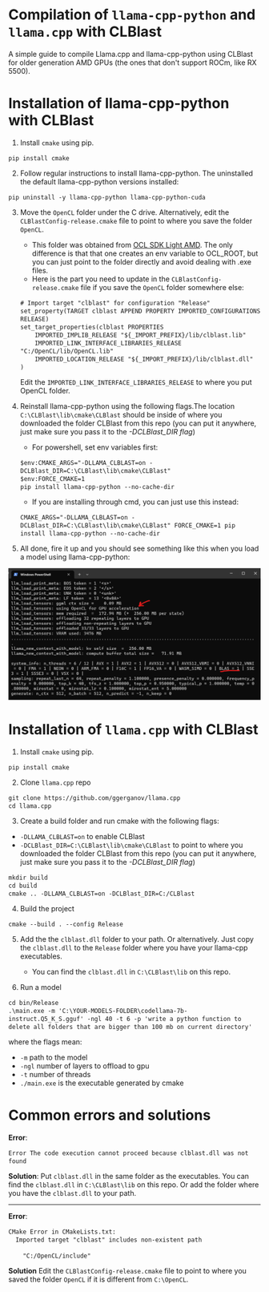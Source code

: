 # Compilation of `llama-cpp-python` and `llama.cpp` with CLBlast

A simple guide to compile Llama.cpp and llama-cpp-python using CLBlast for older generation AMD GPUs (the ones that don't support ROCm, like RX 5500).

# Installation of llama-cpp-python with CLBlast
1. Install `cmake` using pip.
```
pip install cmake
```


2. Follow regular instructions to install llama-cpp-python. The uninstalled the default llama-cpp-python versions installed:
```
pip uninstall -y llama-cpp-python llama-cpp-python-cuda
```


3. Move the `OpenCL` folder under the C drive. Alternatively, edit the `CLBlastConfig-release.cmake` file to point to where you save the folder `OpenCL`. 
    * This folder was obtained from [OCL SDK Light AMD](https://github.com/GPUOpen-LibrariesAndSDKs/OCL-SDK). The only difference is that that one creates an env variable to OCL_ROOT, but you can just point to the folder directly and avoid dealing with .exe files.
    * Here is the part you need to update in the `CLBlastConfig-release.cmake` file if you save the `OpenCL` folder somewhere else:
    ```
    # Import target "clblast" for configuration "Release"
    set_property(TARGET clblast APPEND PROPERTY IMPORTED_CONFIGURATIONS RELEASE)
    set_target_properties(clblast PROPERTIES
        IMPORTED_IMPLIB_RELEASE "${_IMPORT_PREFIX}/lib/clblast.lib"
        IMPORTED_LINK_INTERFACE_LIBRARIES_RELEASE "C:/OpenCL/lib/OpenCL.lib"
        IMPORTED_LOCATION_RELEASE "${_IMPORT_PREFIX}/lib/clblast.dll"
    )
    ```
    Edit the `IMPORTED_LINK_INTERFACE_LIBRARIES_RELEASE` to where you put OpenCL folder.

4. Reinstall llama-cpp-python using the following flags.The location `C:\CLBlast\lib\cmake\CLBlast` should be inside of where you downloaded the folder CLBlast from this repo (you can put it anywhere, just make sure you pass it to the *-DCLBlast_DIR flag*)

    * For powershell, set env variables first:
    ```
    $env:CMAKE_ARGS="-DLLAMA_CLBLAST=on -DCLBlast_DIR=C:\CLBlast\lib\cmake\CLBlast"
    $env:FORCE_CMAKE=1 
    pip install llama-cpp-python --no-cache-dir
    ```

    * If you are installing through cmd, you can just use this instead:
    ```
    CMAKE_ARGS="-DLLAMA_CLBLAST=on -DCLBlast_DIR=C:\CLBlast\lib\cmake\CLBlast" FORCE_CMAKE=1 pip install llama-cpp-python --no-cache-dir
    ```


5. All done, fire it up and you should see something like this when you load a model using llama-cpp-python:
<!-- Display image from Screenshots folder -->
![llama-cpp-python](Screenshots/successful-loading-with-clblast.png)


# Installation of `llama.cpp` with CLBlast
1. Install `cmake` using pip.
```
pip install cmake
```
2. Clone `llama.cpp` repo
```
git clone https://github.com/ggerganov/llama.cpp
cd llama.cpp
```
3. Create a build folder and run cmake with the following flags:
* `-DLLAMA_CLBLAST=on` to enable CLBlast
* `-DCLBlast_DIR=C:\CLBlast\lib\cmake\CLBlast` to point to where you downloaded the folder CLBlast from this repo (you can put it anywhere, just make sure you pass it to the *-DCLBlast_DIR flag*)
```
mkdir build
cd build
cmake .. -DLLAMA_CLBLAST=on -DCLBlast_DIR=C:/CLBlast
```

4. Build the project
```
cmake --build . --config Release
```

5. Add the  the `clblast.dll` folder to your path. Or alternatively. Just copy the `clblast.dll` to the `Release` folder where you have your llama-cpp executables.
    * You can find the `clblast.dll` in `C:\CLBlast\lib` on this repo.

6. Run a model
```
cd bin/Release
.\main.exe -m 'C:\YOUR-MODELS-FOLDER\codellama-7b-instruct.Q5_K_S.gguf' -ngl 40 -t 6 -p 'write a python function to delete all folders that are bigger than 100 mb on current directory'
```
where the flags mean:
* `-m` path to the model
* `-ngl` number of layers to offload to gpu
* `-t` number of threads
* `./main.exe` is the executable generated by cmake

# Common errors and solutions

**Error**: 
```
Error The code execution cannot proceed because clblast.dll was not found
```
**Solution**: Put `clblast.dll` in the same folder as the executables. You can find the `clblast.dll` in `C:\CLBlast\lib` on this repo. Or add the folder where you have the `clblast.dll` to your path.

-----------------
**Error**: 
```
CMake Error in CMakeLists.txt:
  Imported target "clblast" includes non-existent path

    "C:/OpenCL/include"
```
**Solution**
Edit the `CLBlastConfig-release.cmake` file to point to where you saved the folder `OpenCL` if it is different from `C:\OpenCL`.

